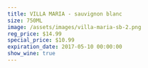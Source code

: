 ```yaml
---
title: VILLA MARIA - sauvignon blanc
size: 750ML
image: /assets/images/villa-maria-sb-2.png
reg_price: $14.99
special_price: $10.99
expiration_date: 2017-05-10 00:00:00
show_wine: true
---
```




